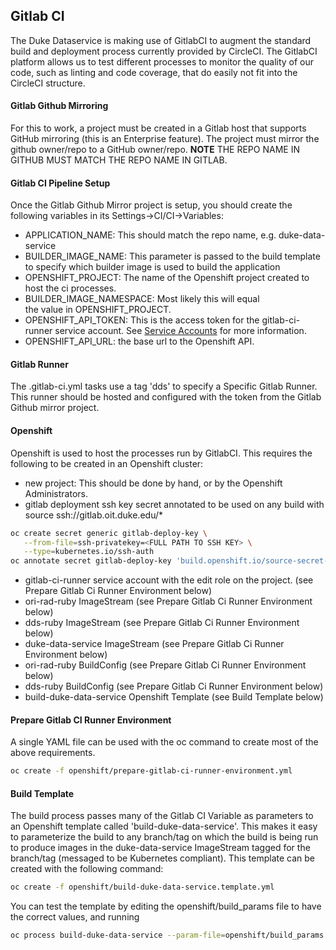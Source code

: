 Gitlab CI
---

The Duke Dataservice is making use of GitlabCI to augment the standard
build and deployment process currently provided  by CircleCI. The
GitlabCI platform allows us to test different processes to monitor the
quality of our code, such as linting and code coverage, that do easily
not fit into the CircleCI structure.

#### Gitlab Github Mirroring
For this to work, a project must be created in a Gitlab host that
supports GitHub mirroring (this is an Enterprise feature). The project
must mirror the github owner/repo to a GitHub owner/repo. **NOTE**
THE REPO NAME IN GITHUB MUST MATCH THE REPO NAME IN GITLAB.

#### Gitlab CI Pipeline Setup
Once the Gitlab Github Mirror project is setup, you should create the following variables in its Settings->CI/CI->Variables:

- APPLICATION_NAME: This should match the repo name, e.g. duke-data-service
- BUILDER_IMAGE_NAME: This parameter is passed to the build template
  to specify which builder image is used to build the application
- OPENSHIFT_PROJECT: The name of the Openshift project created to
  host the ci processes.
- BUILDER_IMAGE_NAMESPACE: Most likely this will equal   
  the value in OPENSHIFT_PROJECT.
- OPENSHIFT_API_TOKEN: This is the access token for the
gitlab-ci-runner service account. See [Service Accounts](https://docs.okd.io/latest/dev_guide/service_accounts.html#using-a-service-accounts-credentials-externally) for more information.
- OPENSHIFT_API_URL: the base url to the Openshift API.

#### Gitlab Runner
The .gitlab-ci.yml tasks use a tag 'dds' to specify a Specific
Gitlab Runner. This runner should be hosted and configured with the
token from the Gitlab Github mirror project.

#### Openshift
Openshift is used to host the processes run by GitlabCI. This requires
the following to be created in an Openshift cluster:
- new project: This should be done by hand, or by the Openshift Administrators.
- gitlab deployment ssh key secret annotated to be used on any build
  with source ssh://gitlab.oit.duke.edu/*
```bash
oc create secret generic gitlab-deploy-key \
   --from-file=ssh-privatekey=<FULL PATH TO SSH KEY> \
   --type=kubernetes.io/ssh-auth
oc annotate secret gitlab-deploy-key 'build.openshift.io/source-secret-match-uri-1=ssh://gitlab.oit.duke.edu/*'
```
- gitlab-ci-runner service account with the edit role on the project.
(see Prepare Gitlab Ci Runner Environment below)
- ori-rad-ruby ImageStream
(see Prepare Gitlab Ci Runner Environment below)
- dds-ruby ImageStream
(see Prepare Gitlab Ci Runner Environment below)
- duke-data-service ImageStream
(see Prepare Gitlab Ci Runner Environment below)
- ori-rad-ruby BuildConfig
(see Prepare Gitlab Ci Runner Environment below)
- dds-ruby BuildConfig
(see Prepare Gitlab Ci Runner Environment below)
- build-duke-data-service Openshift Template
(see Build Template below)

#### Prepare Gitlab CI Runner Environment
A single YAML file can be used with the oc command to
create most of the above requirements.
```bash
oc create -f openshift/prepare-gitlab-ci-runner-environment.yml
```

#### Build Template
The build process passes many of the Gitlab CI Variable as parameters
to an Openshift template called 'build-duke-data-service'. This makes
it easy to parameterize the build to any branch/tag on which the build
is being run to produce images in the duke-data-service ImageStream
tagged for the branch/tag (messaged to be Kubernetes compliant).
This template can be created with the following command:
```bash
oc create -f openshift/build-duke-data-service.template.yml
```
You can test the template by editing the openshift/build_params file
to have the correct values, and running
```bash
oc process build-duke-data-service --param-file=openshift/build_params | oc create -f -
```
